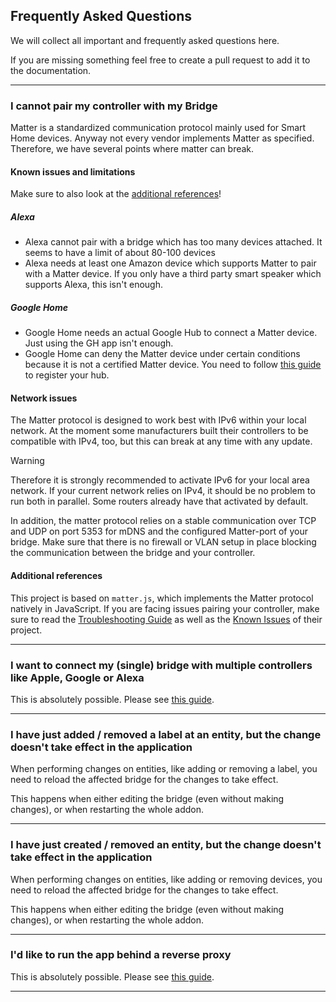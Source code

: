 ## Frequently Asked Questions

We will collect all important and frequently asked questions here.

If you are missing something feel free to create a pull request to add it to the documentation.

---

### I cannot pair my controller with my Bridge

Matter is a standardized communication protocol mainly used for Smart Home devices. Anyway not every vendor
implements Matter as specified. Therefore, we have several points where matter can break.

#### Known issues and limitations

Make sure to also look at the [additional references](#additional-references)!

##### Alexa

- Alexa cannot pair with a bridge which has too many devices attached. It seems to have a limit of 
  about 80-100 devices
- Alexa needs at least one Amazon device which supports Matter to pair with a Matter device.
  If you only have a third party smart speaker which supports Alexa, this isn't enough.

##### Google Home

- Google Home needs an actual Google Hub to connect a Matter device. Just using the GH app isn't enough.
- Google Home can deny the Matter device under certain conditions because it is not a certified Matter
  device. You need to follow
  [this guide](https://github.com/project-chip/matter.js/blob/main/docs/ECOSYSTEMS.md#google-home-ecosystem)
  to register your hub.

#### Network issues

The Matter protocol is designed to work best with IPv6 within your local network. At the moment some manufacturers
built their controllers to be compatible with IPv4, too, but this can break at any time with any update.

> [!WARNING]
> Therefore it is strongly recommended to activate IPv6 for your local area network.
> If your current network relies on IPv4, it should be no problem to run both in parallel. Some routers already have
> that activated by default.
>
> In addition, the matter protocol relies on a stable communication over TCP and UDP on port 5353 for mDNS and the
> configured Matter-port of your bridge. Make sure that there is no firewall or VLAN setup in place blocking the
> communication between the bridge and your controller.

#### Additional references

This project is based on `matter.js`, which implements the Matter protocol natively in JavaScript.
If you are facing issues pairing your controller, make sure to read the
[Troubleshooting Guide](https://github.com/project-chip/matter.js/blob/main/docs/TROUBLESHOOTING.md) as well as the
[Known Issues](https://github.com/project-chip/matter.js/blob/main/docs/KNOWN_ISSUES.md) of their project.

---

### I want to connect my (single) bridge with multiple controllers like Apple, Google or Alexa

This is absolutely possible. Please see [this guide](./faq/Connect%20Multiple%20Fabrics.md).

---

### I have just added / removed a label at an entity, but the change doesn't take effect in the application

When performing changes on entities, like adding or removing a label, you need to reload the affected bridge for
the changes to take effect.

This happens when either editing the bridge (even without making changes), or when restarting the whole addon.

---

### I have just created / removed an entity, but the change doesn't take effect in the application

When performing changes on entities, like adding or removing devices, you need to reload the affected bridge for
the changes to take effect.

This happens when either editing the bridge (even without making changes), or when restarting the whole addon.

---

### I'd like to run the app behind a reverse proxy

This is absolutely possible. Please see [this guide](./faq/Running%20behind%20Reverse%20Proxy.md).

---
